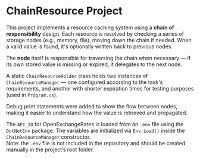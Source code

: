# ChainResource Project

This project implements a resource caching system using a **chain of responsibility** design. Each resource is resolved by checking a series of storage nodes (e.g., memory, file), moving down the chain if needed. When a valid value is found, it's optionally written back to previous nodes.

The **node** itself is responsible for traversing the chain when necessary — if its own stored value is missing or expired, it delegates to the next node.

A static `ChainResourceHolder` class holds two instances of `ChainResourceManager` — one configured according to the task's requirements, and another with shorter expiration times for testing purposes (used in `Program.cs`).

Debug print statements were added to show the flow between nodes, making it easier to understand how the value is retrieved and propagated.

The `API_ID` for OpenExchangeRates is loaded from an `.env` file using the `DotNetEnv` package. The variables are initialized via `Env.Load()` inside the `ChainResourceManager` constructor.  
Note: the `.env` file is not included in the repository and should be created manually in the project’s root folder.

